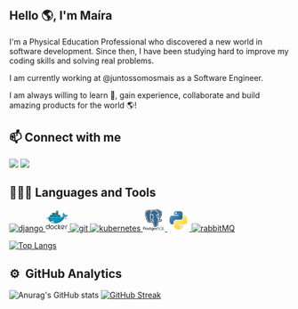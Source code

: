 ## Hello :earth_americas:, I'm Maíra
I'm a Physical Education Professional who discovered a new world in software development. Since then, I have been studying hard to improve my coding skills and solving real problems. 

I am currently working at @juntossomosmais as a Software Engineer.

I am always willing to learn 🧠, gain experience, collaborate and build amazing products for the world :earth_americas:!


## 📫 Connect with me
 <a href="https://www.linkedin.com/in/mairaafreitas/"><img src="https://img.shields.io/badge/-LinkedIn-%230077B5?style=for-the-badge&logo=linkedin&logoColor=white" target="_blank"></a> 
 <a href = "mailto:maira.oliveirafreitas@gmail.com"><img src="https://img.shields.io/badge/Gmail-D14836?style=for-the-badge&logo=gmail&logoColor=white" target="_blank"></a>




## 👩🏻‍💻 Languages and Tools

<p align="left"> <a href="https://www.djangoproject.com/" target="_blank" rel="noreferrer"> <img src="https://cdn.worldvectorlogo.com/logos/django.svg" alt="django" width="40" height="40"/> </a> <a href="https://www.docker.com/" target="_blank" rel="noreferrer"> <img src="https://raw.githubusercontent.com/devicons/devicon/master/icons/docker/docker-original-wordmark.svg" alt="docker" width="40" height="40"/> </a> <a href="https://git-scm.com/" target="_blank" rel="noreferrer"> <img src="https://www.vectorlogo.zone/logos/git-scm/git-scm-icon.svg" alt="git" width="40" height="40"/> </a> <a href="https://kubernetes.io" target="_blank" rel="noreferrer"> <img src="https://www.vectorlogo.zone/logos/kubernetes/kubernetes-icon.svg" alt="kubernetes" width="40" height="40"/> </a> <a href="https://www.postgresql.org" target="_blank" rel="noreferrer"> <img src="https://raw.githubusercontent.com/devicons/devicon/master/icons/postgresql/postgresql-original-wordmark.svg" alt="postgresql" width="40" height="40"/> </a> <a href="https://www.python.org" target="_blank" rel="noreferrer"> <img src="https://raw.githubusercontent.com/devicons/devicon/master/icons/python/python-original.svg" alt="python" width="40" height="40"/> </a> <a href="https://www.rabbitmq.com" target="_blank" rel="noreferrer"> <img src="https://www.vectorlogo.zone/logos/rabbitmq/rabbitmq-icon.svg" alt="rabbitMQ" width="40" height="40"/> </a> </p>

[![Top Langs](https://github-readme-stats.vercel.app/api/top-langs/?username=mairaafreitas&layout=compact&theme=radical)](https://github.com/mairaafreitas/github-readme-stats)




## :gear: &nbsp;GitHub Analytics

![Anurag's GitHub stats](https://github-readme-stats.vercel.app/api?username=mairaafreitas&show_icons=true&theme=radical&count_private=true)
[![GitHub Streak](http://github-readme-streak-stats.herokuapp.com?user=mairaafreitas&theme=radical&date_format=j%20M%5B%20Y%5D)](https://git.io/streak-stats)
